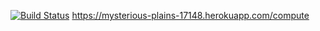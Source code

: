[![Build Status](https://travis-ci.org/Tversky01/myDemoApp.svg?branch=master)](https://travis-ci.org/Tversky01/myDemoApp)
https://mysterious-plains-17148.herokuapp.com/compute

